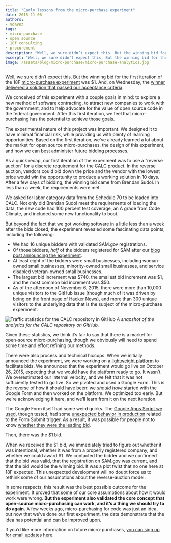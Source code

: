 ```yaml
---
title: "Early lessons from the micro-purchase experiment"
date: 2015-11-06
authors:
- vdavez
tags:
- micro-purchase
- open source
- 18f consulting
- procurement
description: "Well, we sure didn’t expect this. But the winning bid for the first iteration of the 18F micro-purchase experiment was $1. And on Wednesday, the winner delivered a solution that passed our acceptance criteria."
excerpt: "Well, we sure didn’t expect this. But the winning bid for the first iteration of the 18F micro-purchase experiment was $1. And on Wednesday, the winner delivered a solution that passed our acceptance criteria."
image: /assets/blog/micro-purchase/micro-purchase-analytics.jpg
---
```


Well, we sure didn’t expect this. But the winning bid for the first iteration of the 18F [micro-purchase experiment](https://18f.gsa.gov/2015/10/26/micro-purchase-criteria-announcement/) was $1. And, on Wednesday, the [winner delivered a solution that passed our acceptance criteria](https://github.com/18F/calc/issues/256).

We conceived of this experiment with a couple goals in mind: to explore a new method of software contracting, to attract new companies to work with the government, and to help advocate for the value of open source code in the federal government. After this first iteration, we feel that micro-purchasing has the potential to achieve those goals.

The experimental nature of this project was important. We designed it to have minimal financial risk, while providing us with plenty of learning opportunities. Based on the first iteration, we’ve already learned a lot about the market for open source micro-purchases, the design of this experiment, and how we can best administer future bidding processes.

As a quick recap, our first iteration of the experiment was to use a “reverse auction” for a discrete requirement for the [CALC product](https://calc.gsa.gov). In the reverse auction, vendors could bid down the price and the vendor with the lowest price would win the opportunity to produce a working solution in 10 days. After a few days of bidding, the winning bid came from Brendan Sudol. In less than a week, the requirements were met.

We asked for labor category data from the Schedule 70 to be loaded into CALC. Not only did Brendan Sudol meet the requirements of loading the data, the new code had 100 percent test coverage, an A grade from Code Climate, and included some new functionality to boot.

But beyond the fact that we got working software in a little less than a week after the bids closed, the experiment revealed some fascinating data points, including the following:

* We had 16 unique bidders with validated SAM.gov registrations.
* Of those bidders, *half* of the bidders registered for SAM after our [blog post announcing the experiment](https://18f.gsa.gov/2015/10/13/open-source-micropurchasing/).
* At least eight of the bidders were small businesses, including woman-owned small businesses, minority-owned small businesses, and service disabled veteran-owned small businesses.
* The largest bid increment was $740, the smallest bid increment was $1, and the most common bid increment was $50.
* As of the afternoon of November 6, 2015, there were more than 10,000 unique visitors to the GitHub issue (though much of it was driven by being on the [front page of Hacker News](https://news.ycombinator.com/item?id=10471677)), and more than 300 unique visitors to the underlying data that is the subject of the micro-purchase experiment.

![Traffic statistics for the CALC repository in GitHub]({{site.baseurl}}/assets/blog/micro-purchase/micro-purchase-analytics.jpg)
*A snapshot of the analytics for the CALC repository on GitHub.*

Given these statistics, we think it’s fair to say that there is a market for open-source micro-purchasing, though we obviously will need to spend some time and effort refining our methods.

There were also process and technical hiccups. When we initially announced the experiment, we were working on a [lightweight platform](https://github.com/18F/micropurchase) to facilitate bids. We announced that the experiment would go live on October 26, 2015, expecting that we would have the platform ready to go. It wasn’t. We overestimated our internal velocity, and we felt that it was not sufficiently tested to go live. So we pivoted and used a Google Form. This is the reverse of how it should have been: we _should have_ started with the Google Form and then worked on the platform. We optimized too early. But we’re acknowledging it here, and we’ll learn from it on the next iteration.

The Google Form itself had some weird quirks. The [Google Apps Script we used](https://gist.github.com/vzvenyach/79e33b23b48d354130c2), though tested, had some [unexpected behavior in production](https://code.google.com/p/google-apps-script-issues/issues/detail?id=4447) related to the Form Submit trigger. As a result, it was possible for people not to know [whether they were the leading bid](https://github.com/18F/calc/issues/255#issuecomment-151623562).

Then, there was the $1 bid.

When we received the $1 bid, we immediately tried to figure out whether it was intentional, whether it was from a properly registered company, and whether we could award $1. We contacted the bidder and we confirmed that the bid was valid, that the registration on SAM.gov was current, and that the bid would be the winning bid. It was a plot twist that no one here at 18F expected. This unexpected development will no doubt force us to rethink some of our assumptions about the reverse-auction model.

In some respects, this result was the best possible outcome for the experiment. It proved that some of our core assumptions about how it would work were wrong. **But the experiment also validated the core concept that open-source micro-purchasing can work, and it’s a thing we should try to do again.** A few weeks ago, micro-purchasing for code was just an idea, but now that we’ve done our first experiment, the data demonstrate that the idea has potential and can be improved upon.

If you’d like more information on future micro-purchases, [you can sign up for email updates here](https://docs.google.com/forms/d/17l9hEd-rsZZrcYWGDtyfhAf2xgzZw0DHAIJ_v_CboSg/viewform).
